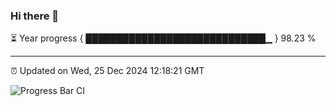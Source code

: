 ### Hi there 👋

⏳ Year progress { █████████████████████████████▁ } 98.23 %

---

⏰ Updated on Wed, 25 Dec 2024 12:18:21 GMT

![Progress Bar CI](https://github.com/Shyam-Makwana/GitHub-Actions-Demo/workflows/Progress%20Bar%20CI/badge.svg)
